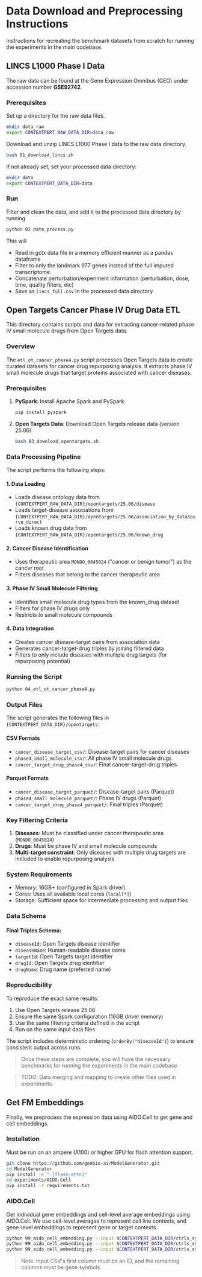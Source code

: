 # Data Download and Preprocessing Instructions

Instructions for recreating the benchmark datasets from scratch for running the experiments in the main codebase.

## LINCS L1000 Phase I Data
The raw data can be found at the Gene Expression Omnibus (GEO) under accession number **GSE92742**.

### Prerequisites
Set up a directory for the raw data files.
```bash
mkdir data_raw
export CONTEXTPERT_RAW_DATA_DIR=data_raw
```

Download and unzip LINCS L1000 Phase I data to the raw data directory.
```bash
bash 01_download_lincs.sh
```

If not already set, set your processed data directory:
```bash
mkdir data
export CONTEXTPERT_DATA_DIR=data
```

### Run

Filter and clean the data, and add it to the processed data directory by running
```bash
python 02_data_process.py
```
This will
- Read in gctx data file in a memory efficient manner as a pandas dataframe
- Filter to only the landmark 977 genes instead of the full imputed transcriptome.
- Concatenate perturbation/experiment information (perturbation, dose, time, quality filters, etc)
- Save as `lincs_full.csv` in the processed data directory

## Open Targets Cancer Phase IV Drug Data ETL

This directory contains scripts and data for extracting cancer-related phase IV small molecule drugs from Open Targets data.

### Overview

The `etl_ot_cancer_phase4.py` script processes Open Targets data to create curated datasets for cancer drug repurposing analysis. It extracts phase IV small molecule drugs that target proteins associated with cancer diseases.

### Prerequisites

1. **PySpark**: Install Apache Spark and PySpark
   ```bash
   pip install pyspark
   ```

2. **Open Targets Data**: Download Open Targets release data (version 25.06)
   ```bash
   bash 03_download_opentargets.sh
   ```

### Data Processing Pipeline

The script performs the following steps:

#### 1. Data Loading
- Loads disease ontology data from `{CONTEXTPERT_RAW_DATA_DIR}/opentargets/25.06/disease`
- Loads target-disease associations from `{CONTEXTPERT_RAW_DATA_DIR}/opentargets/25.06/association_by_datasource_direct`
- Loads known drug data from `{CONTEXTPERT_RAW_DATA_DIR}/opentargets/25.06/known_drug`

#### 2. Cancer Disease Identification
- Uses therapeutic area `MONDO_0045024` ("cancer or benign tumor") as the cancer root
- Filters diseases that belong to the cancer therapeutic area

#### 3. Phase IV Small Molecule Filtering
- Identifies small molecule drug types from the known_drug dataset
- Filters for phase IV drugs only
- Restricts to small molecule compounds

#### 4. Data Integration
- Creates cancer disease-target pairs from association data
- Generates cancer-target-drug triples by joining filtered data
- Filters to only include diseases with multiple drug targets (for repurposing potential)

### Running the Script

```bash
python 04_etl_ot_cancer_phase4.py
```

### Output Files

The script generates the following files in `{CONTEXTPERT_DATA_DIR}/opentargets`:

#### CSV Formats
- `cancer_disease_target_csv/`: Disease-target pairs for cancer diseases
- `phase4_small_molecule_csv/`: All phase IV small molecule drugs
- `cancer_target_drug_phase4_csv/`: Final cancer-target-drug triples

#### Parquet Formats
- `cancer_disease_target_parquet/`: Disease-target pairs (Parquet)
- `phase4_small_molecule_parquet/`: Phase IV drugs (Parquet)
- `cancer_target_drug_phase4_parquet/`: Final triples (Parquet)

### Key Filtering Criteria

1. **Diseases**: Must be classified under cancer therapeutic area (`MONDO_0045024`)
2. **Drugs**: Must be phase IV and small molecule compounds
3. **Multi-target constraint**: Only diseases with multiple drug targets are included to enable repurposing analysis

### System Requirements

- Memory: 16GB+ (configured in Spark driver)
- Cores: Uses all available local cores (`local[*]`)
- Storage: Sufficient space for intermediate processing and output files

### Data Schema

#### Final Triples Schema:
- `diseaseId`: Open Targets disease identifier
- `diseaseName`: Human-readable disease name
- `targetId`: Open Targets target identifier
- `drugId`: Open Targets drug identifier
- `drugName`: Drug name (preferred name)

### Reproducibility

To reproduce the exact same results:
1. Use Open Targets release 25.06
2. Ensure the same Spark configuration (16GB driver memory)
3. Use the same filtering criteria defined in the script
4. Run on the same input data files

The script includes deterministic ordering (`orderBy("diseaseId")`) to ensure consistent output across runs.

> Once these steps are complete, you will have the necessary benchmarks for running the experiments in the main codebase.

> TODO: Data merging and mapping to create other files used in experiments.

## Get FM Embeddings

Finally, we preprocess the expression data using AIDO.Cell to get gene and cell embeddings.

### Installation
Must be run on an ampere (A100) or higher GPU for flash attention support.
```bash
git clone https://github.com/genbio-ai/ModelGenerator.git
cd ModelGenerator
pip install -e ".[flash-attn]"
cd experiments/AIDO.Cell
pip install -r requirements.txt
```

### AIDO.Cell

Get individual gene embeddings and cell-level average embeddings using AIDO.Cell.
We use cell-level averages to represent cell line contexts, and gene-level embeddings to represent gene or target contexts.

```bash
python 99_aido_cell_embedding.py --input $CONTEXTPERT_DATA_DIR/ctrls_symbols.csv --output_base $CONTEXTPERT_DATA_DIR/aido_cell_embeddings\ \(updated\) --model aido_cell_3m
python 99_aido_cell_embedding.py --input $CONTEXTPERT_DATA_DIR/ctrls_symbols.csv --output_base $CONTEXTPERT_DATA_DIR/aido_cell_embeddings\ \(updated\) --model aido_cell_10m
python 99_aido_cell_embedding.py --input $CONTEXTPERT_DATA_DIR/ctrls_symbols.csv --output_base $CONTEXTPERT_DATA_DIR/aido_cell_embeddings\ \(updated\) --model aido_cell_100m
```

> Note: Input CSV's first column must be an ID, and the remaining columns must be gene symbols.
